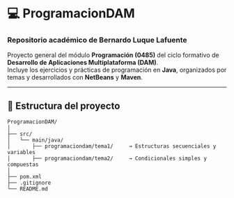 # 💻 ProgramacionDAM  
### Repositorio académico de Bernardo Luque Lafuente  

Proyecto general del módulo **Programación (0485)** del ciclo formativo de **Desarrollo de Aplicaciones Multiplataforma (DAM)**.  
Incluye los ejercicios y prácticas de programación en **Java**, organizados por temas y desarrollados con **NetBeans** y **Maven**.

---

## 🧩 Estructura del proyecto

```text
ProgramacionDAM/
│
├── src/
│   └── main/java/
│       ├── programaciondam/tema1/     → Estructuras secuenciales y variables
│       ├── programaciondam/tema2/     → Condicionales simples y compuestas
│
├── pom.xml
├── .gitignore
└── README.md

